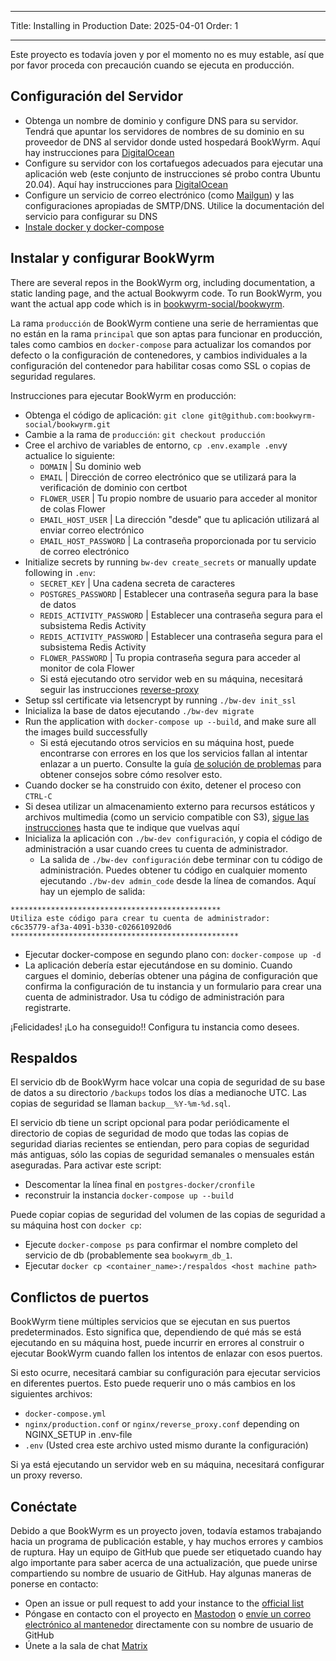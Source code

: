 - - -
Title: Installing in Production Date: 2025-04-01 Order: 1
- - -

Este proyecto es todavía joven y por el momento no es muy estable, así que por favor proceda con precaución cuando se ejecuta en producción.

## Configuración del Servidor
- Obtenga un nombre de dominio y configure DNS para su servidor. Tendrá que apuntar los servidores de nombres de su dominio en su proveedor de DNS al servidor donde usted hospedará BookWyrm. Aquí hay instrucciones para [DigitalOcean](https://www.digitalocean.com/community/tutorials/how-to-point-to-digitalocean-nameservers-from-common-domain-registrars)
- Configure su servidor con los cortafuegos adecuados para ejecutar una aplicación web (este conjunto de instrucciones sé probo contra Ubuntu 20.04). Aquí hay instrucciones para [DigitalOcean](https://www.digitalocean.com/community/tutorials/initial-server-setup-with-ubuntu-20-04)
- Configure un servicio de correo electrónico (como [Mailgun](https://documentation.mailgun.com/en/latest/quickstart.html)) y las configuraciones apropiadas de SMTP/DNS. Utilice la documentación del servicio para configurar su DNS
- [Instale docker y docker-compose](https://docs.docker.com/compose/install/)

## Instalar y configurar BookWyrm

There are several repos in the BookWyrm org, including documentation, a static landing page, and the actual Bookwyrm code. To run BookWyrm, you want the actual app code which is in [bookwyrm-social/bookwyrm](https://github.com/bookwyrm-social/bookwyrm).

La rama `producción` de BookWyrm contiene una serie de herramientas que no están en la rama `principal` que son aptas para funcionar en producción, tales como cambios en `docker-compose` para actualizar los comandos por defecto o la configuración de contenedores, y cambios individuales a la configuración del contenedor para habilitar cosas como SSL o copias de seguridad regulares.

Instrucciones para ejecutar BookWyrm en producción:

- Obtenga el código de aplicación: `git clone git@github.com:bookwyrm-social/bookwyrm.git`
- Cambie a la rama de `producción`: `git checkout producción`
- Cree el archivo de variables de entorno, `cp .env.example .env`y actualice lo siguiente:
    - `DOMAIN` | Su dominio web
    - `EMAIL` | Dirección de correo electrónico que se utilizará para la verificación de dominio con certbot
    - `FLOWER_USER` | Tu propio nombre de usuario para acceder al monitor de colas Flower
    - `EMAIL_HOST_USER` | La dirección "desde" que tu aplicación utilizará al enviar correo electrónico
    - `EMAIL_HOST_PASSWORD` | La contraseña proporcionada por tu servicio de correo electrónico
- Initialize secrets by running `bw-dev create_secrets` or manually update following in `.env`:
    - `SECRET_KEY` | Una cadena secreta de caracteres
    - `POSTGRES_PASSWORD` | Establecer una contraseña segura para la base de datos
    - `REDIS_ACTIVITY_PASSWORD` | Establecer una contraseña segura para el subsistema Redis Activity
    - `REDIS_ACTIVITY_PASSWORD` | Establecer una contraseña segura para el subsistema Redis Activity
    - `FLOWER_PASSWORD` | Tu propia contraseña segura para acceder al monitor de cola Flower
    - Si está ejecutando otro servidor web en su máquina, necesitará seguir las instrucciones [reverse-proxy](/reverse-proxy.html)
- Setup ssl certificate via letsencrypt by running `./bw-dev init_ssl`
- Inicializa la base de datos ejecutando `./bw-dev migrate`
- Run the application with `docker-compose up --build`, and make sure all the images build successfully
    - Si está ejecutando otros servicios en su máquina host, puede encontrarse con errores en los que los servicios fallan al intentar enlazar a un puerto. Consulte la guía [de solución de problemas](#port_conflicts) para obtener consejos sobre cómo resolver esto.
- Cuando docker se ha construido con éxito, detener el proceso con `CTRL-C`
- Si desea utilizar un almacenamiento externo para recursos estáticos y archivos multimedia (como un servicio compatible con S3), [sigue las instrucciones](/external-storage.html) hasta que te indique que vuelvas aquí
- Inicializa la aplicación con `./bw-dev configuración`, y copia el código de administración a usar cuando crees tu cuenta de administrador.
    - La salida de `./bw-dev configuración` debe terminar con tu código de administración. Puedes obtener tu código en cualquier momento ejecutando `./bw-dev admin_code` desde la línea de comandos. Aquí hay un ejemplo de salida:

``` { .sh }
***********************************************
Utiliza este código para crear tu cuenta de administrador:
c6c35779-af3a-4091-b330-c026610920d6
***************************************************
```

- Ejecutar docker-compose en segundo plano con: `docker-compose up -d`
- La aplicación debería estar ejecutándose en su dominio. Cuando cargues el dominio, deberías obtener una página de configuración que confirma la configuración de tu instancia y un formulario para crear una cuenta de administrador. Usa tu código de administración para registrarte.

¡Felicidades! ¡Lo ha conseguido!! Configura tu instancia como desees.


## Respaldos

El servicio db de BookWyrm hace volcar una copia de seguridad de su base de datos a su directorio `/backups` todos los días a medianoche UTC. Las copias de seguridad se llaman `backup__%Y-%m-%d.sql`.

El servicio db tiene un script opcional para podar periódicamente el directorio de copias de seguridad de modo que todas las copias de seguridad diarias recientes se entiendan, pero para copias de seguridad más antiguas, sólo las copias de seguridad semanales o mensuales están aseguradas. Para activar este script:

- Descomentar la línea final en `postgres-docker/cronfile`
- reconstruir la instancia `docker-compose up --build`

Puede copiar copias de seguridad del volumen de las copias de seguridad a su máquina host con `docker cp`:

- Ejecute `docker-compose ps` para confirmar el nombre completo del servicio de db (probablemente sea `bookwyrm_db_1`.
- Ejecutar `docker cp <container_name>:/respaldos <host machine path>`

## Conflictos de puertos

BookWyrm tiene múltiples servicios que se ejecutan en sus puertos predeterminados. Esto significa que, dependiendo de qué más se está ejecutando en su máquina host, puede incurrir en errores al construir o ejecutar BookWyrm cuando fallen los intentos de enlazar con esos puertos.

Si esto ocurre, necesitará cambiar su configuración para ejecutar servicios en diferentes puertos. Esto puede requerir uno o más cambios en los siguientes archivos:

- `docker-compose.yml`
- `nginx/production.conf` or `nginx/reverse_proxy.conf` depending on NGINX_SETUP in .env-file
- `.env` (Usted crea este archivo usted mismo durante la configuración)

Si ya está ejecutando un servidor web en su máquina, necesitará configurar un proxy reverso.

## Conéctate

Debido a que BookWyrm es un proyecto joven, todavía estamos trabajando hacia un programa de publicación estable, y hay muchos errores y cambios de ruptura. Hay un equipo de GitHub que puede ser etiquetado cuando hay algo importante para saber acerca de una actualización, que puede unirse compartiendo su nombre de usuario de GitHub. Hay algunas maneras de ponerse en contacto:

 - Open an issue or pull request to add your instance to the [official list](https://joinbookwyrm.com/instances/)
 - Póngase en contacto con el proyecto en [Mastodon](https://tech.lgbt/@bookwyrm) o [envíe un correo electrónico al mantenedor](mailto:mousereeve@riseup.net) directamente con su nombre de usuario de GitHub
 - Únete a la sala de chat [Matrix](https://matrix.to/#/#bookwyrm:matrix.org)
